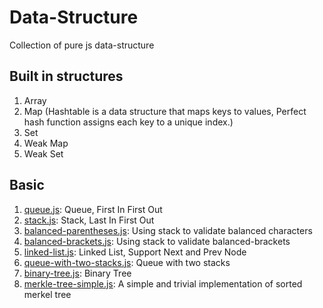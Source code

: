 # Data-Structure
Collection of pure js data-structure

## Built in structures
1. Array
1. Map (Hashtable is a data structure that maps keys to values, Perfect hash function assigns each key to a unique index.)
1. Set
1. Weak Map
1. Weak Set



## Basic

1. [queue.js](queue.js): Queue, First In First Out
1. [stack.js](stack.js): Stack, Last In First Out
1. [balanced-parentheses.js](balanced-parentheses.js): Using stack to validate balanced characters
1. [balanced-brackets.js](balanced-brackets.js): Using stack to validate balanced-brackets
1. [linked-list.js](linked-list.js): Linked List, Support Next and Prev Node
1. [queue-with-two-stacks.js](queue-with-two-stack.js): Queue with two stacks
1. [binary-tree.js](binary-tree.js): Binary Tree
1. [merkle-tree-simple.js](merkle-tree-simple.js): A simple and trivial implementation of sorted merkel tree
